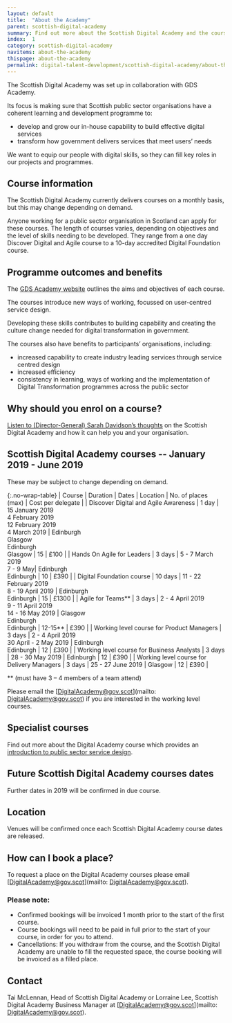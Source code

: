 ```yaml
---
layout: default
title:  "About the Academy"
parent: scottish-digital-academy
summary: Find out more about the Scottish Digital Academy and the courses we deliver.
index:  1
category: scottish-digital-academy
navitems: about-the-academy
thispage: about-the-academy
permalink: digital-talent-development/scottish-digital-academy/about-the-academy/
---
```


The Scottish Digital Academy was set up in collaboration with GDS Academy.

Its focus is making sure that Scottish public sector organisations have a coherent learning and development programme to:

- develop and grow our in-house capability to build effective digital services
- transform how government delivers services that meet users’ needs

We want to equip our people with digital skills, so they can fill key roles in our projects and programmes.

## Course information

The Scottish Digital Academy currently delivers courses on a monthly basis, but this may change depending on demand.

Anyone working for a public sector organisation in Scotland can apply for these courses.
The length of courses varies, depending on objectives and the level of skills needing to be developed. They range from a one day Discover Digital and Agile course to a 10-day accredited Digital Foundation course.

## Programme outcomes and benefits

The [GDS Academy website](https://www.gov.uk/gdsacademy) outlines the aims and objectives of each course.

The courses introduce new ways of working, focussed on user-centred service design.

Developing these skills contributes to building capability and creating the culture change needed for digital transformation in government.

The courses also have benefits to participants’ organisations, including:

- increased capability to create industry leading services through service centred design
- increased efficiency
- consistency in learning, ways of working and the implementation of Digital Transformation programmes across the public sector

## Why should you enrol on a course?

[Listen to (Director-General) Sarah Davidson’s thoughts](https://youtu.be/-siy1zmbtFI) on the Scottish Digital Academy and how it can help you and your organisation.

## Scottish Digital Academy courses -- January 2019 - June 2019

These may be subject to change depending on demand.

{:.no-wrap-table}
| Course | Duration | Dates | Location | No. of places (max) | Cost per delegate |
| Discover Digital and Agile Awareness | 1 day | 15 January 2019<br>4 February 2019<br>12 February 2019<br>4 March 2019 | Edinburgh<br>Glasgow<br>Edinburgh<br>Glasgow | 15 | £100 |
| Hands On Agile for Leaders | 3 days | 5 - 7 March 2019<br>7 - 9 May| Edinburgh<br>Edinburgh | 10 | £390 |
| Digital Foundation course | 10 days | 11 - 22 February 2019<br>8 - 19 April 2019 | Edinburgh<br>Edinburgh | 15 | £1300 |
| Agile for Teams** | 3 days | 2 - 4 April 2019<br>9 - 11 April 2019<br>14 - 16 May 2019 | Glasgow<br>Edinburgh<br>Edinburgh | 12-15** | £390 |
| Working level course for Product Managers | 3 days | 2 - 4 April 2019<br>30 April - 2 May 2019 | Edinburgh<br>Edinburgh | 12 | £390 |
| Working level course for Business Analysts | 3 days | 28 - 30 May 2019 | Edinburgh | 12 | £390 |
| Working level course for Delivery Managers | 3 days | 25 - 27 June 2019 | Glasgow | 12 | £390 |


** (must have 3 – 4 members of a team attend)

Please email the [DigitalAcademy@gov.scot](mailto: DigitalAcademy@gov.scot) if you are interested in the working level courses.

## Specialist courses

Find out more about the Digital Academy course which provides an [introduction to public sector service design](https://resources.mygov.scot/digital-talent-development/scottish-digital-academy/introduction-to-designing-public-services/).

## Future Scottish Digital Academy courses dates

Further dates in 2019 will be confirmed in due course.

## Location

Venues will be confirmed once each Scottish Digital Academy course dates are released.

## How can I book a place?

To request a place on the Digital Academy courses please email [DigitalAcademy@gov.scot](mailto: DigitalAcademy@gov.scot).

### Please note:

- Confirmed bookings will be invoiced 1 month prior to the start of the first course.
- Course bookings will need to be paid in full prior to the start of your course, in order for you to attend.
- Cancellations: If you withdraw from the course, and the Scottish Digital Academy are unable to fill the requested space, the course booking will be invoiced as a filled place.

## Contact
Tai McLennan, Head of Scottish Digital Academy or Lorraine Lee, Scottish Digital Academy Business Manager at [DigitalAcademy@gov.scot](mailto: DigitalAcademy@gov.scot).
